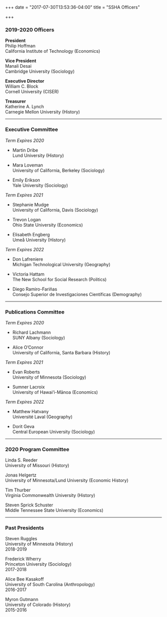 +++
date = "2017-07-30T13:53:36-04:00"
title = "SSHA Officers"

+++

### 2019-2020 Officers

**President**  
Philip Hoffman  
California Institute of Technology (Economics)  

**Vice President**  
Manali Desai  
Cambridge University (Sociology)  

**Executive Director**  
William C. Block  
Cornell University (CISER)  

**Treasurer**  
Katherine A. Lynch  
Carnegie Mellon University (History)  

----

### Executive Committee

*Term Expires 2020*

- Martin Dribe  
Lund University (History)  

- Mara Loveman  
University of California, Berkeley (Sociology)  

- Emily Erikson  
Yale University (Sociology)  

*Term Expires 2021*

- Stephanie Mudge  
University of California, Davis (Sociology)  

- Trevon Logan  
Ohio State University (Economics)  

- Elisabeth Engberg  
Umeå University (History)  

*Term Expires 2022*

- Don Lafreniere  
Michigan Technological University (Geography)  

- Victoria Hattam  
The New School for Social Research (Politics)  

- Diego Ramiro-Fariñas  
 Consejo Superior de Investigaciones Científicas (Demography)

----

### Publications Committee

*Term Expires 2020*

- Richard Lachmann  
SUNY Albany (Sociology)  

- Alice O’Connor  
University of California, Santa Barbara (History)  

*Term Expires 2021*

- Evan Roberts  
University of Minnesota (Sociology)  

- Sumner Lacroix  
University of Hawai‘i-Mānoa (Economics)  

*Term Expires 2022*  

- Matthew Hatvany  
Université Laval (Geography)  

- Dorit Geva  
Central European University (Sociology)

----

### 2020 Program Committee

Linda S. Reeder  
University of Missouri (History)

Jonas Helgertz  
University of Minnesota/Lund University (Economic History)

Tim Thurber  
Virginia Commonwealth University (History)

Steven Sprick Schuster  
Middle Tennessee State University (Economics)

----

### Past Presidents

Steven Ruggles  
University of Minnesota (History)  
2018-2019

Frederick Wherry  
Princeton University (Sociology)  
2017-2018  

Alice Bee Kasakoff  
University of South Carolina (Anthropology)  
2016-2017  

Myron Gutmann  
University of Colorado (History)  
2015-2016  
